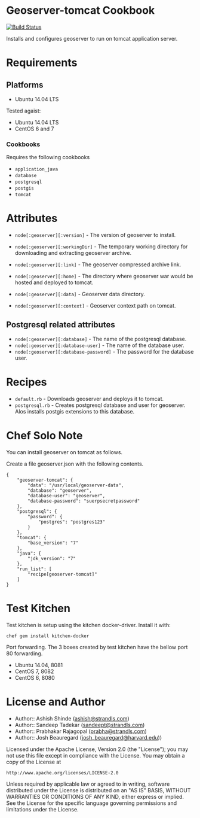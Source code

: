 Geoserver-tomcat Cookbook
=============

[![Build Status](https://travis-ci.org/Harvard-ATG/cookbooks-geoserver-tomcat.svg?branch=master)](https://travis-ci.org/Harvard-ATG/cookbooks-geoserver-tomcat)

Installs and configures geoserver to run on tomcat application server.

Requirements
============

## Platforms

* Ubuntu 14.04 LTS

Tested agaist:

* Ubuntu 14.04 LTS
* CentOS 6 and 7


### Cookbooks
Requires the following cookbooks
* `application_java`
* `database`
* `postgresql`
* `postgis`
* `tomcat`


Attributes
============
* `node[:geoserver][:version]`  -  The version of geoserver to install.
* `node[:geoserver][:workingDir]` - The temporary working directory for downloading and extracting geoserver archive.

* `node[:geoserver][:link]`  - The geoserver compressed archive link.
* `node[:geoserver][:home]` - The directory where geoserver war would be hosted and deployed to tomcat.
* `node[:geoserver][:data]`  - Geoserver data directory.
* `node[:geoserver][:context]`  - Geoserver context path on tomcat.

## Postgresql related attributes
* `node[:geoserver][:database]` - The name of the postgresql database.
* `node[:geoserver][:database-user]` - The name of the database user.
* `node[:geoserver][:database-password]` - The password for the database user.

Recipes
=======
* `default.rb` - Downloads geoserver and deploys it to tomcat.
* `postgresql.rb` - Creates postgresql database and user  for geoserver. Alos installs postgis extensions to this database.

Chef Solo Note
==============

You can install geoserver on tomcat as follows.

Create a file geoserver.json with the following contents. 

    {
        "geoserver-tomcat": {
            "data": "/usr/local/geoserver-data",
            "database": "geoserver",
            "database-user": "geoserver",
            "database-password": "suerpsecretpassword"
        },
        "postgresql": {
            "password": {
                "postgres": "postgres123"
            }
        },
        "tomcat": {
            "base_version": "7"
        },
        "java": {
            "jdk_version": "7"
        },
        "run_list": [
            "recipe[geoserver-tomcat]"
        ]
    }

Test Kitchen
============
Test kitchen is setup using the kitchen docker-driver. Install it with:
```
chef gem install kitchen-docker
```

Port forwarding.
The 3 boxes created by test kitchen have the bellow port 80 forwarding.

* Ubuntu 14.04, 8081
* CentOS 7, 8082
* CentOS 6, 8080

License and Author
==================

- Author:: Ashish Shinde (<ashish@strandls.com>)
- Author:: Sandeep Tadekar (<sandeept@strandls.com>)
- Author:: Prabhakar Rajagopal (<prabha@strandls.com>)
- Author:: Josh Beauregard (<josh_beauregard@harvard.edu>))

Licensed under the Apache License, Version 2.0 (the "License");
you may not use this file except in compliance with the License.
You may obtain a copy of the License at

    http://www.apache.org/licenses/LICENSE-2.0

Unless required by applicable law or agreed to in writing, software
distributed under the License is distributed on an "AS IS" BASIS,
WITHOUT WARRANTIES OR CONDITIONS OF ANY KIND, either express or implied.
See the License for the specific language governing permissions and
limitations under the License.
